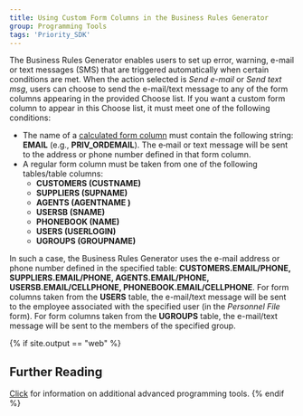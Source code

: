 ```yaml
---
title: Using Custom Form Columns in the Business Rules Generator
group: Programming Tools
tags: 'Priority_SDK'
---
```


The Business Rules Generator enables users to set up error, warning,
e-mail or text messages (SMS) that are triggered automatically when
certain conditions are met. When the action selected is *Send e-mail* or
*Send text msg*, users can choose to send the e-mail/text message to any
of the form columns appearing in the provided Choose list. If you want a
custom form column to appear in this Choose list, it must meet one of
the following conditions:

-   The name of a [calculated form
    column](Form-Columns#Calculated-Columns ) must contain the
    following string: **EMAIL** (e.g., **PRIV_ORDEMAIL**). The e‑mail or
    text message will be sent to the address or phone number defined in
    that form column.
-   A regular form column must be taken from one of the following
    tables/table columns:
    -   **CUSTOMERS (CUSTNAME)**
    -   **SUPPLIERS (SUPNAME)**
    -   **AGENTS (AGENTNAME )**
    -   **USERSB (SNAME)**
    -   **PHONEBOOK (NAME)**
    -   **USERS (USERLOGIN)**
    -   **UGROUPS (GROUPNAME)**

In such a case, the Business Rules Generator uses the e-mail address or
phone number defined in the specified table: **CUSTOMERS.EMAIL/PHONE,
SUPPLIERS.EMAIL/PHONE, AGENTS.EMAIL/PHONE, USERSB.EMAIL/CELLPHONE,
PHONEBOOK.EMAIL/CELLPHONE**. For form columns taken from the **USERS**
table, the e-mail/text message will be sent to the employee associated
with the specified user (in the *Personnel File* form). For form columns
taken from the **UGROUPS** table, the e-mail/text message will be sent
to the members of the specified group.

{% if site.output == "web" %}
## Further Reading 

[Click](Advanced-Programming-Tools ) for information on
additional advanced programming tools.
{% endif %}